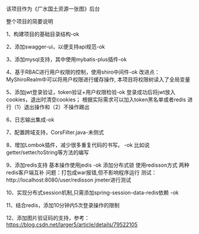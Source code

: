 该项目作为《广水国土资源一张图》后台

整个项目的简要说明

1、构建项目的基础目录结构-ok

2、添加swagger-ui，以便支持api规范-ok

3、添加mysql支持，其中使用mybatis-plus插件-ok

4、基于RBAC进行用户权限的控制，使用shiro中间件-ok
   改进点：MyShiroRealm中可以将用户权限进行缓存操作,
   本项目将权限树读入了全局变量

5、添加jwt登录验证，token验证+用户权限检验-ok
   登录成功后将jwt放入cookies，退出时清空cookies；
   根据实际需求可以加入token黑名单或者redis
   进行（1）退出操作和（2）不操作踢出

6、日志输出集成-ok

7、配置跨域支持，CorsFilter.java-未侧式

8、增加Lombok插件，减少很多重复代码的书写。  -ok
   比如说getter/setter/toString等方法的编写

9、添加redis支持   基本操作使用jedis    -ok
   添加分布式锁  使用redisson方式    两种redis客户端互补  问题：打包成war报错,但不影响程序运行
   测试：http://localhost:8080/user/redisson  jmeter进行测试
   
10、实现分布式session机制,只需添加spring-session-data-redis依赖    -ok
      
11、结合redis，添加10分钟内5次登录操作的限制

12、添加图片验证码的支持，参考：https://blog.csdn.net/larger5/article/details/79522105

